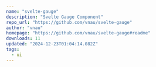 ```yaml
---
name: "svelte-gauge"
description: "Svelte Gauge Component"
repo_url: "https://github.com/vnau/svelte-gauge"
author: "vnau"
homepage: "https://github.com/vnau/svelte-gauge#readme"
downloads: 11
updated: "2024-12-23T01:04:14.082Z"
tags: 
  - ui
---
```

